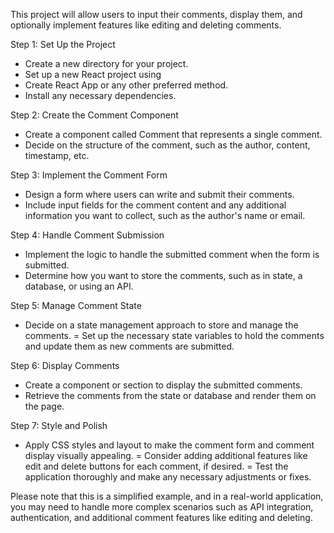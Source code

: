 This project will allow users
to input their comments,
display them, and optionally 
implement features like editing
and deleting comments.

Step 1: Set Up the Project

-  Create a new directory for your project.
-  Set up a new React project using
-  Create React App or any other
preferred method.
-  Install any necessary dependencies.

Step 2: Create the Comment Component

-  Create a component called Comment
that represents a single comment.
-  Decide on the structure of the comment,
such as the author, content, timestamp, etc.

Step 3: Implement the Comment Form

-  Design a form where users can
write and submit their comments.
-  Include input fields for the comment
content and any additional information
you want to collect, such as the
author's name or email.

Step 4: Handle Comment Submission

-  Implement the logic to handle the
submitted comment when the form is submitted.
-  Determine how you want to store the
comments, such as in state, a database,
or using an API.

Step 5: Manage Comment State

-  Decide on a state management approach
to store and manage the comments.
=  Set up the necessary state variables
to hold the comments and update them
as new comments are submitted.

Step 6: Display Comments

-  Create a component or section to
display the submitted comments.
-  Retrieve the comments from the
state or database and render
them on the page.

Step 7: Style and Polish

-  Apply CSS styles and layout to make
the comment form and comment display
visually appealing.
=  Consider adding additional features
like edit and delete buttons for
each comment, if desired.
=  Test the application thoroughly and
make any necessary adjustments or fixes.

Please note that this is a simplified
example, and in a real-world application,
you may need to handle more complex 
scenarios such as API integration,
authentication, and additional comment
features like editing and deleting.

